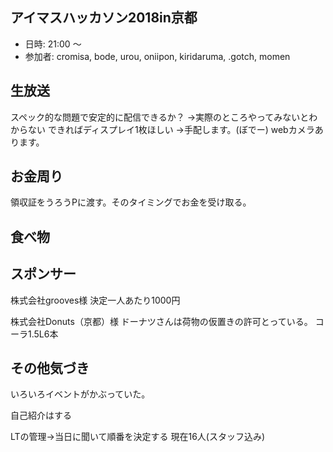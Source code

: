 ## アイマスハッカソン2018in京都

- 日時: 21:00 〜
- 参加者: cromisa, bode, urou, oniipon, kiridaruma, .gotch, momen

## 生放送

スペック的な問題で安定的に配信できるか？
→実際のところやってみないとわからない
できればディスプレイ1枚ほしい
→手配します。(ぼでー)
webカメラあります。

## お金周り

領収証をうろうPに渡す。そのタイミングでお金を受け取る。

## 食べ物

## スポンサー

株式会社grooves様
決定一人あたり1000円

株式会社Donuts（京都）様
ドーナツさんは荷物の仮置きの許可とっている。
コーラ1.5L6本

## その他気づき

いろいろイベントがかぶっていた。

自己紹介はする

LTの管理→当日に聞いて順番を決定する
現在16人(スタッフ込み)

